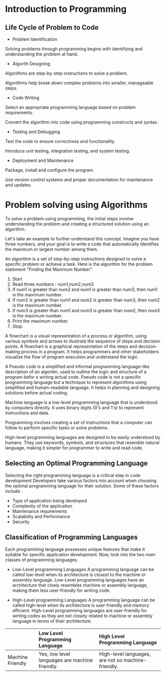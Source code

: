 # Introduction to Programming

## Life Cycle of Problem to Code

* Problem Identification

Solving problems through programming begins with identifying and understanding the problem at hand.

* Algorith Designing

Algorithms are step-by-step instructions to solve a problem.

Algorithms help break down complex problems into smaller, manageable steps.

* Code Writing

Select an appropriate programming language based on problem requirements.

Convert the algorithm into code using programming constructs and syntax.

* Testing and Debugging

Test the code to ensure correctness and functionality.

Introduce unit testing, integration testing, and system testing.

* Deployment and Maintenance

Package, install and configure the program.

Use version control systems and proper documentation for maintenance and updates.

# Problem solving using Algorithms

To solve a problem using programming, the initial steps involve understanding the problem and creating a structured solution using an algorithm.

Let's take an example to further understand this concept. Imagine you have three numbers, and your goal is to write a code that automatically identifies the maximum or largest number among them.

An algorithm is a set of step-by-step instructions designed to solve a specific problem or achieve a task. Here is the algorithm for the problem statement "Finding the Maximum Number".

1. Start
2. Read three numbers : num1,num2,num3
3. If num1 is greater than num2 and num1 is greater than num3, then num1 is the maximum number.
4. If num2 is greater than num1 and num2 is greater than num3, then num2 is the maximum number.
5. If num3 is greater than num1 and num3 is greater than num2, then num3 is the maximum number.
6. Print the maximum number.
7. Stop.

A flowchart is a visual representation of a process or algorithm, using various symbols and arrows to illustrate the sequence of steps and decision points.
A flowchart is a graphical representation of the steps and decision-making process in a program. It helps programmers and other stakeholders visualize the flow of program execution and understand the logic.

A Pseudo code is a simplified and informal programming language-like description of an algoritm, used to outline the logic and structure of a program befor e wirting actual code.
Pseudo code is not a specific programming language but a technique to represent algorithms using simplified and human-readable language. It helps in planning and designing solutions before actual coding.

Machine language is a low-level programming language that is understood by computers directly. It uses binary digits (0's and 1's) to represent instructions and data.

Programming involves creating a set of instructions that a computer can follow to perform specific tasks or solve problems.

High-level programming languages  are designed to be easily understood by humans. They use keywords, symbols, and structures that resemble natural language, making it simpler for programmer to write and read code.

## Selecting an Optimal Programming Language

Selecting the right programming language is a critical step in code development Developers take various factors into account when choosing the optimal programming language for their solution. Some of these factors include :

* Type of application being developed
* Complexity of the application
* Maintenance requirements
* Scalability and Performance
* Security

## Classification of Programming Languages

Each programming language possesses unique features that make it suitable for specific application development. Now, look into the two main classes of programming languages.

* Low-Level programming Languages
A programming language can be called low-level when its architecture is closest to the machine or assembly language.
Low-Level programming languages have an architecture that cloely resembles machine or assembly language, making them less user-friendly for writing code.

* High-Level programming Languages
A programming language can be called high-level when its architecture is user-friendly and memory efficient.
High-Level programming languages are user-friendly for wirting codes as they are not closely related to machine or assembly language in terms of their architecture.


| | Low Level Programming Language | High Level Programming Language |
| :- | :- | :- |
| Machine Friendly | Yes, low level languages are machine friendly. | High-level languages, are not so machine-friendly. |
